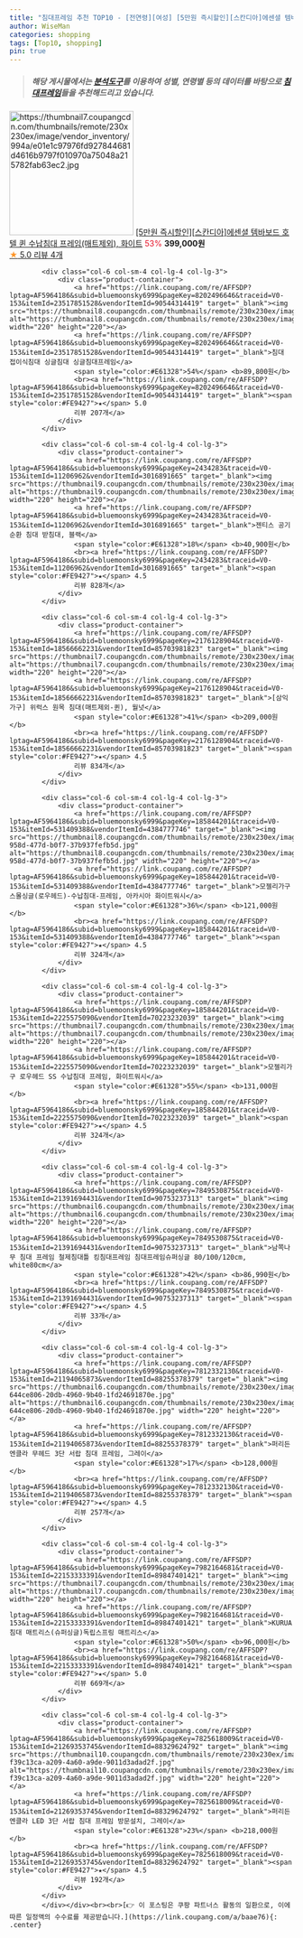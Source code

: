 ```yaml
---
title: "침대프레임 추천 TOP10 - [전연령][여성] [5만원 즉시할인][스칸디아]에센셜 템바보드 호텔 퀸 수납침대 프레임(매트제외), 화이트"
author: WiseMan
categories: shopping
tags: [Top10, shopping]
pin: true
---
```


> ##### 해당 게시물에서는 [**분석도구**](https://itemscout.io/)를 이용하여 **성별**, **연령별** 등의 데이터를 바탕으로 [**침대프레임**](https://link.coupang.com/a/baae76)들을 추천해드리고 있습니다.
<div class="container"><div class="row">
            <div class="col-6 col-sm-4 col-lg-4 col-lg-3">
                <div class="product-container">
                    <a href="https://link.coupang.com/re/AFFSDP?lptag=AF5964186&subid=bluemoonsky6999&pageKey=6308447033&traceid=V0-153&itemId=13080816364&vendorItemId=80342420896" target="_blank"><img src="https://thumbnail7.coupangcdn.com/thumbnails/remote/230x230ex/image/vendor_inventory/994a/e01e1c97976fd927844681d4616b9797f010970a75048a215782fab63ec2.jpg" alt="https://thumbnail7.coupangcdn.com/thumbnails/remote/230x230ex/image/vendor_inventory/994a/e01e1c97976fd927844681d4616b9797f010970a75048a215782fab63ec2.jpg" width="220" height="220"></a>
                    <a href="https://link.coupang.com/re/AFFSDP?lptag=AF5964186&subid=bluemoonsky6999&pageKey=6308447033&traceid=V0-153&itemId=13080816364&vendorItemId=80342420896" target="_blank">[5만원 즉시할인][스칸디아]에센셜 템바보드 호텔 퀸 수납침대 프레임(매트제외), 화이트</a>
                    <span style="color:#E61328">53%</span> <b>399,000원</b>
                    <br><a href="https://link.coupang.com/re/AFFSDP?lptag=AF5964186&subid=bluemoonsky6999&pageKey=6308447033&traceid=V0-153&itemId=13080816364&vendorItemId=80342420896" target="_blank"><span style="color:#FE9427">★</span> 5.0
                    리뷰 4개</a>
                </div>
            </div>
            
            <div class="col-6 col-sm-4 col-lg-4 col-lg-3">
                <div class="product-container">
                    <a href="https://link.coupang.com/re/AFFSDP?lptag=AF5964186&subid=bluemoonsky6999&pageKey=8202496646&traceid=V0-153&itemId=23517851528&vendorItemId=90544314419" target="_blank"><img src="https://thumbnail8.coupangcdn.com/thumbnails/remote/230x230ex/image/vendor_inventory/1a8f/aace576dcbf22370461e757ec3bb01f6596af683886d05b5cd67f1bc3fb5.jpg" alt="https://thumbnail8.coupangcdn.com/thumbnails/remote/230x230ex/image/vendor_inventory/1a8f/aace576dcbf22370461e757ec3bb01f6596af683886d05b5cd67f1bc3fb5.jpg" width="220" height="220"></a>
                    <a href="https://link.coupang.com/re/AFFSDP?lptag=AF5964186&subid=bluemoonsky6999&pageKey=8202496646&traceid=V0-153&itemId=23517851528&vendorItemId=90544314419" target="_blank">침대 접이식침대 싱글침대 싱글침대프레임</a>
                    <span style="color:#E61328">54%</span> <b>89,800원</b>
                    <br><a href="https://link.coupang.com/re/AFFSDP?lptag=AF5964186&subid=bluemoonsky6999&pageKey=8202496646&traceid=V0-153&itemId=23517851528&vendorItemId=90544314419" target="_blank"><span style="color:#FE9427">★</span> 5.0
                    리뷰 207개</a>
                </div>
            </div>
            
            <div class="col-6 col-sm-4 col-lg-4 col-lg-3">
                <div class="product-container">
                    <a href="https://link.coupang.com/re/AFFSDP?lptag=AF5964186&subid=bluemoonsky6999&pageKey=2434283&traceid=V0-153&itemId=11206962&vendorItemId=3016891665" target="_blank"><img src="https://thumbnail9.coupangcdn.com/thumbnails/remote/230x230ex/image/vendor_inventory/5c16/15b938326f33f827ba94e8308052a65a82fce96f3048661f58b17c3fdaf7.jpg" alt="https://thumbnail9.coupangcdn.com/thumbnails/remote/230x230ex/image/vendor_inventory/5c16/15b938326f33f827ba94e8308052a65a82fce96f3048661f58b17c3fdaf7.jpg" width="220" height="220"></a>
                    <a href="https://link.coupang.com/re/AFFSDP?lptag=AF5964186&subid=bluemoonsky6999&pageKey=2434283&traceid=V0-153&itemId=11206962&vendorItemId=3016891665" target="_blank">젠티스 공기순환 침대 받침대, 블랙</a>
                    <span style="color:#E61328">18%</span> <b>40,900원</b>
                    <br><a href="https://link.coupang.com/re/AFFSDP?lptag=AF5964186&subid=bluemoonsky6999&pageKey=2434283&traceid=V0-153&itemId=11206962&vendorItemId=3016891665" target="_blank"><span style="color:#FE9427">★</span> 4.5
                    리뷰 828개</a>
                </div>
            </div>
            
            <div class="col-6 col-sm-4 col-lg-4 col-lg-3">
                <div class="product-container">
                    <a href="https://link.coupang.com/re/AFFSDP?lptag=AF5964186&subid=bluemoonsky6999&pageKey=2176128904&traceid=V0-153&itemId=18566662231&vendorItemId=85703981823" target="_blank"><img src="https://thumbnail7.coupangcdn.com/thumbnails/remote/230x230ex/image/vendor_inventory/8dc2/8b66df48fd55558bce303993246d57728966967f02b0639a20b58d45df43.jpg" alt="https://thumbnail7.coupangcdn.com/thumbnails/remote/230x230ex/image/vendor_inventory/8dc2/8b66df48fd55558bce303993246d57728966967f02b0639a20b58d45df43.jpg" width="220" height="220"></a>
                    <a href="https://link.coupang.com/re/AFFSDP?lptag=AF5964186&subid=bluemoonsky6999&pageKey=2176128904&traceid=V0-153&itemId=18566662231&vendorItemId=85703981823" target="_blank">[삼익가구] 위럭스 원목 침대(매트제외-퀸), 월넛</a>
                    <span style="color:#E61328">41%</span> <b>209,000원</b>
                    <br><a href="https://link.coupang.com/re/AFFSDP?lptag=AF5964186&subid=bluemoonsky6999&pageKey=2176128904&traceid=V0-153&itemId=18566662231&vendorItemId=85703981823" target="_blank"><span style="color:#FE9427">★</span> 4.5
                    리뷰 834개</a>
                </div>
            </div>
            
            <div class="col-6 col-sm-4 col-lg-4 col-lg-3">
                <div class="product-container">
                    <a href="https://link.coupang.com/re/AFFSDP?lptag=AF5964186&subid=bluemoonsky6999&pageKey=185844201&traceid=V0-153&itemId=531409388&vendorItemId=4384777746" target="_blank"><img src="https://thumbnail8.coupangcdn.com/thumbnails/remote/230x230ex/image/vendor_inventory/images/2019/02/14/13/3/f77f3c4c-958d-477d-b0f7-37b937fefb5d.jpg" alt="https://thumbnail8.coupangcdn.com/thumbnails/remote/230x230ex/image/vendor_inventory/images/2019/02/14/13/3/f77f3c4c-958d-477d-b0f7-37b937fefb5d.jpg" width="220" height="220"></a>
                    <a href="https://link.coupang.com/re/AFFSDP?lptag=AF5964186&subid=bluemoonsky6999&pageKey=185844201&traceid=V0-153&itemId=531409388&vendorItemId=4384777746" target="_blank">모젤리가구 스몰싱글(로우헤드)-수납침대-프레임, 아카시아 화이트워시</a>
                    <span style="color:#E61328">36%</span> <b>121,000원</b>
                    <br><a href="https://link.coupang.com/re/AFFSDP?lptag=AF5964186&subid=bluemoonsky6999&pageKey=185844201&traceid=V0-153&itemId=531409388&vendorItemId=4384777746" target="_blank"><span style="color:#FE9427">★</span> 4.5
                    리뷰 324개</a>
                </div>
            </div>
            
            <div class="col-6 col-sm-4 col-lg-4 col-lg-3">
                <div class="product-container">
                    <a href="https://link.coupang.com/re/AFFSDP?lptag=AF5964186&subid=bluemoonsky6999&pageKey=185844201&traceid=V0-153&itemId=2225575090&vendorItemId=70223232039" target="_blank"><img src="https://thumbnail7.coupangcdn.com/thumbnails/remote/230x230ex/image/vendor_inventory/82a6/7452a9b59c5cf93d17cdba5d12773600089d2dec46e0ec2d3ec393cf6526.jpg" alt="https://thumbnail7.coupangcdn.com/thumbnails/remote/230x230ex/image/vendor_inventory/82a6/7452a9b59c5cf93d17cdba5d12773600089d2dec46e0ec2d3ec393cf6526.jpg" width="220" height="220"></a>
                    <a href="https://link.coupang.com/re/AFFSDP?lptag=AF5964186&subid=bluemoonsky6999&pageKey=185844201&traceid=V0-153&itemId=2225575090&vendorItemId=70223232039" target="_blank">모젤리가구 로우헤드 SS 수납침대 프레임, 화이트워시</a>
                    <span style="color:#E61328">55%</span> <b>131,000원</b>
                    <br><a href="https://link.coupang.com/re/AFFSDP?lptag=AF5964186&subid=bluemoonsky6999&pageKey=185844201&traceid=V0-153&itemId=2225575090&vendorItemId=70223232039" target="_blank"><span style="color:#FE9427">★</span> 4.5
                    리뷰 324개</a>
                </div>
            </div>
            
            <div class="col-6 col-sm-4 col-lg-4 col-lg-3">
                <div class="product-container">
                    <a href="https://link.coupang.com/re/AFFSDP?lptag=AF5964186&subid=bluemoonsky6999&pageKey=7849530875&traceid=V0-153&itemId=21391694431&vendorItemId=90753237313" target="_blank"><img src="https://thumbnail6.coupangcdn.com/thumbnails/remote/230x230ex/image/vendor_inventory/db3a/3daaa8935d66a8d7ad2c75320ebbe6ffece1cbf34828ab75a2a4fe9280fa.jpg" alt="https://thumbnail6.coupangcdn.com/thumbnails/remote/230x230ex/image/vendor_inventory/db3a/3daaa8935d66a8d7ad2c75320ebbe6ffece1cbf34828ab75a2a4fe9280fa.jpg" width="220" height="220"></a>
                    <a href="https://link.coupang.com/re/AFFSDP?lptag=AF5964186&subid=bluemoonsky6999&pageKey=7849530875&traceid=V0-153&itemId=21391694431&vendorItemId=90753237313" target="_blank">남쪽나무 침대 프레임 철제침대틀 킹침대프레임 침대프레임슈퍼싱글 80/100/120cm, white80cm</a>
                    <span style="color:#E61328">42%</span> <b>86,990원</b>
                    <br><a href="https://link.coupang.com/re/AFFSDP?lptag=AF5964186&subid=bluemoonsky6999&pageKey=7849530875&traceid=V0-153&itemId=21391694431&vendorItemId=90753237313" target="_blank"><span style="color:#FE9427">★</span> 4.5
                    리뷰 33개</a>
                </div>
            </div>
            
            <div class="col-6 col-sm-4 col-lg-4 col-lg-3">
                <div class="product-container">
                    <a href="https://link.coupang.com/re/AFFSDP?lptag=AF5964186&subid=bluemoonsky6999&pageKey=7812332130&traceid=V0-153&itemId=21194065873&vendorItemId=88255378379" target="_blank"><img src="https://thumbnail6.coupangcdn.com/thumbnails/remote/230x230ex/image/retail/images/1834210839053908-644ce806-20db-4960-9b40-1fd24691870e.jpg" alt="https://thumbnail6.coupangcdn.com/thumbnails/remote/230x230ex/image/retail/images/1834210839053908-644ce806-20db-4960-9b40-1fd24691870e.jpg" width="220" height="220"></a>
                    <a href="https://link.coupang.com/re/AFFSDP?lptag=AF5964186&subid=bluemoonsky6999&pageKey=7812332130&traceid=V0-153&itemId=21194065873&vendorItemId=88255378379" target="_blank">퍼리든 엔클라 무헤드 3단 서랍 침대 프레임, 그레이</a>
                    <span style="color:#E61328">17%</span> <b>128,000원</b>
                    <br><a href="https://link.coupang.com/re/AFFSDP?lptag=AF5964186&subid=bluemoonsky6999&pageKey=7812332130&traceid=V0-153&itemId=21194065873&vendorItemId=88255378379" target="_blank"><span style="color:#FE9427">★</span> 4.5
                    리뷰 257개</a>
                </div>
            </div>
            
            <div class="col-6 col-sm-4 col-lg-4 col-lg-3">
                <div class="product-container">
                    <a href="https://link.coupang.com/re/AFFSDP?lptag=AF5964186&subid=bluemoonsky6999&pageKey=7982164681&traceid=V0-153&itemId=22153333391&vendorItemId=89847401421" target="_blank"><img src="https://thumbnail7.coupangcdn.com/thumbnails/remote/230x230ex/image/vendor_inventory/0247/e5e9803d038cfe5ce0ebd669bfc094723a82da63f4c76e7f894f36e63b3c.jpg" alt="https://thumbnail7.coupangcdn.com/thumbnails/remote/230x230ex/image/vendor_inventory/0247/e5e9803d038cfe5ce0ebd669bfc094723a82da63f4c76e7f894f36e63b3c.jpg" width="220" height="220"></a>
                    <a href="https://link.coupang.com/re/AFFSDP?lptag=AF5964186&subid=bluemoonsky6999&pageKey=7982164681&traceid=V0-153&itemId=22153333391&vendorItemId=89847401421" target="_blank">KURUA 침대 매트리스(슈퍼싱글)독립스프링 매트리스</a>
                    <span style="color:#E61328">50%</span> <b>96,000원</b>
                    <br><a href="https://link.coupang.com/re/AFFSDP?lptag=AF5964186&subid=bluemoonsky6999&pageKey=7982164681&traceid=V0-153&itemId=22153333391&vendorItemId=89847401421" target="_blank"><span style="color:#FE9427">★</span> 5.0
                    리뷰 669개</a>
                </div>
            </div>
            
            <div class="col-6 col-sm-4 col-lg-4 col-lg-3">
                <div class="product-container">
                    <a href="https://link.coupang.com/re/AFFSDP?lptag=AF5964186&subid=bluemoonsky6999&pageKey=7825618009&traceid=V0-153&itemId=21269353745&vendorItemId=88329624792" target="_blank"><img src="https://thumbnail10.coupangcdn.com/thumbnails/remote/230x230ex/image/retail/images/1834639289658993-f39c13ca-a209-4a60-a9de-9011d3adad2f.jpg" alt="https://thumbnail10.coupangcdn.com/thumbnails/remote/230x230ex/image/retail/images/1834639289658993-f39c13ca-a209-4a60-a9de-9011d3adad2f.jpg" width="220" height="220"></a>
                    <a href="https://link.coupang.com/re/AFFSDP?lptag=AF5964186&subid=bluemoonsky6999&pageKey=7825618009&traceid=V0-153&itemId=21269353745&vendorItemId=88329624792" target="_blank">퍼리든 엔클라 LED 3단 서랍 침대 프레임 방문설치, 그레이</a>
                    <span style="color:#E61328">23%</span> <b>218,000원</b>
                    <br><a href="https://link.coupang.com/re/AFFSDP?lptag=AF5964186&subid=bluemoonsky6999&pageKey=7825618009&traceid=V0-153&itemId=21269353745&vendorItemId=88329624792" target="_blank"><span style="color:#FE9427">★</span> 4.5
                    리뷰 192개</a>
                </div>
            </div>
            </div></div><br><br>[👉 이 포스팅은 쿠팡 파트너스 활동의 일환으로, 이에 따른 일정액의 수수료를 제공받습니다.](https://link.coupang.com/a/baae76){: .center}